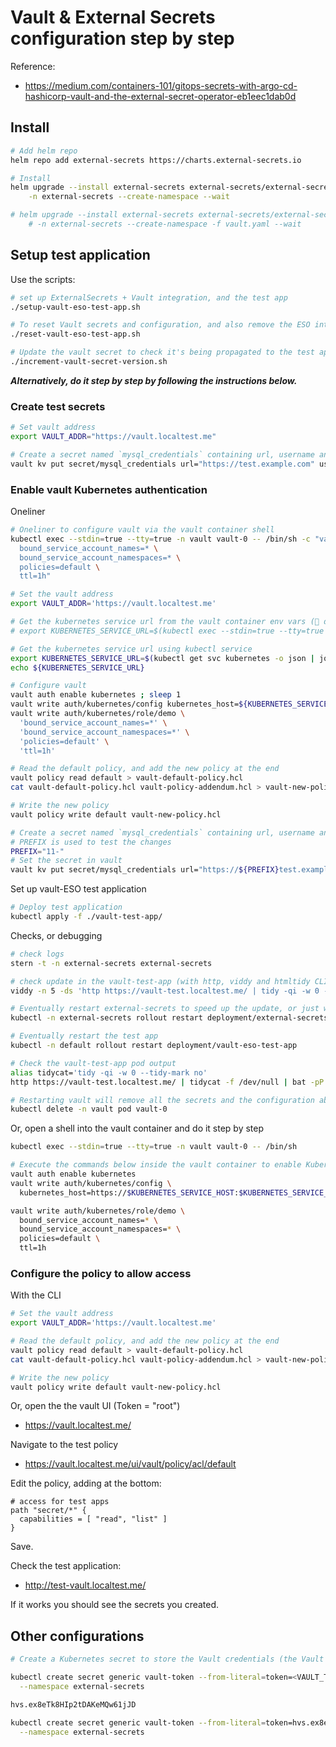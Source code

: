 # Vault & External Secrets configuration step by step

Reference:

- <https://medium.com/containers-101/gitops-secrets-with-argo-cd-hashicorp-vault-and-the-external-secret-operator-eb1eec1dab0d>

## Install

```sh
# Add helm repo
helm repo add external-secrets https://charts.external-secrets.io

# Install
helm upgrade --install external-secrets external-secrets/external-secrets \
    -n external-secrets --create-namespace --wait

# helm upgrade --install external-secrets external-secrets/external-secrets \
    # -n external-secrets --create-namespace -f vault.yaml --wait
```

## Setup test application

Use the scripts:

```sh
# set up ExternalSecrets + Vault integration, and the test app
./setup-vault-eso-test-app.sh

# To reset Vault secrets and configuration, and also remove the ESO integration and the test app
./reset-vault-eso-test-app.sh

# Update the vault secret to check it's being propagated to the test app
./increment-vault-secret-version.sh

```

___Alternatively, do it step by step by following the instructions below.___

### Create test secrets

```sh
# Set vault address
export VAULT_ADDR="https://vault.localtest.me"

# Create a secret named `mysql_credentials` containing url, username and password
vault kv put secret/mysql_credentials url="https://test.example.com" username="test-username" password="test-password"

```

### Enable vault Kubernetes authentication

Oneliner

```sh
# Oneliner to configure vault via the vault container shell
kubectl exec --stdin=true --tty=true -n vault vault-0 -- /bin/sh -c "vault auth enable kubernetes ; sleep 1 ; vault write auth/kubernetes/config kubernetes_host=https://$KUBERNETES_SERVICE_HOST:$KUBERNETES_SERVICE_PORT ; sleep 1 ; vault write auth/kubernetes/role/demo \
  bound_service_account_names=* \
  bound_service_account_namespaces=* \
  policies=default \
  ttl=1h"

# Set the vault address
export VAULT_ADDR='https://vault.localtest.me'

# Get the kubernetes service url from the vault container env vars (🚨 doesn't work)
# export KUBERNETES_SERVICE_URL=$(kubectl exec --stdin=true --tty=true -n vault vault-0 -- /bin/sh -c "echo https://$KUBERNETES_SERVICE_HOST:$KUBERNETES_SERVICE_PORT")

# Get the kubernetes service url using kubectl service
export KUBERNETES_SERVICE_URL=$(kubectl get svc kubernetes -o json | jq -r '.spec | "https://\(.clusterIP):\(.ports[] | select(.name == "https").port)"')
echo ${KUBERNETES_SERVICE_URL}

# Configure vault
vault auth enable kubernetes ; sleep 1
vault write auth/kubernetes/config kubernetes_host=${KUBERNETES_SERVICE_URL} ; sleep 1
vault write auth/kubernetes/role/demo \
  'bound_service_account_names=*' \
  'bound_service_account_namespaces=*' \
  'policies=default' \
  'ttl=1h'

# Read the default policy, and add the new policy at the end
vault policy read default > vault-default-policy.hcl
cat vault-default-policy.hcl vault-policy-addendum.hcl > vault-new-policy.hcl

# Write the new policy
vault policy write default vault-new-policy.hcl

# Create a secret named `mysql_credentials` containing url, username and password
# PREFIX is used to test the changes
PREFIX="11-"
# Set the secret in vault
vault kv put secret/mysql_credentials url="https://${PREFIX}test.example.com" username="${PREFIX}test-username" password="${PREFIX}test-password"
```

Set up vault-ESO test application

```sh
# Deploy test application
kubectl apply -f ./vault-test-app/
```

Checks, or debugging

```sh
# check logs
stern -t -n external-secrets external-secrets

# check update in the vault-test-app (with http, viddy and htmltidy CLI tools)
viddy -n 5 -ds 'http https://vault-test.localtest.me/ | tidy -qi -w 0 --tidy-mark no -f /dev/null'

# Eventually restart external-secrets to speed up the update, or just wait a bit
kubectl -n external-secrets rollout restart deployment/external-secrets

# Eventually restart the test app
kubectl -n default rollout restart deployment/vault-eso-test-app

# Check the vault-test-app pod output
alias tidycat='tidy -qi -w 0 --tidy-mark no'
http https://vault-test.localtest.me/ | tidycat -f /dev/null | bat -pP

# Restarting vault will remove all the secrets and the configuration above
kubectl delete -n vault pod vault-0
```

Or, open a shell into the vault container and do it step by step

```sh
kubectl exec --stdin=true --tty=true -n vault vault-0 -- /bin/sh

# Execute the commands below inside the vault container to enable Kubernetes auth and configure it
vault auth enable kubernetes
vault write auth/kubernetes/config \
  kubernetes_host=https://$KUBERNETES_SERVICE_HOST:$KUBERNETES_SERVICE_PORT

vault write auth/kubernetes/role/demo \
  bound_service_account_names=* \
  bound_service_account_namespaces=* \
  policies=default \
  ttl=1h
```

### Configure the policy to allow access

With the CLI

```sh
# Set the vault address
export VAULT_ADDR='https://vault.localtest.me'

# Read the default policy, and add the new policy at the end
vault policy read default > vault-default-policy.hcl
cat vault-default-policy.hcl vault-policy-addendum.hcl > vault-new-policy.hcl

# Write the new policy
vault policy write default vault-new-policy.hcl

```

Or, open the the vault UI (Token = "root")

- <https://vault.localtest.me/>

Navigate to the test policy

- <https://vault.localtest.me/ui/vault/policy/acl/default>

Edit the policy, adding at the bottom:

```hcl
# access for test apps
path "secret/*" {
  capabilities = [ "read", "list" ]
}
```

Save.

Check the test application:

- <http://test-vault.localtest.me/>

If it works you should see the secrets you created.

## Other configurations

```sh
# Create a Kubernetes secret to store the Vault credentials (the Vault token)

kubectl create secret generic vault-token --from-literal=token=<VAULT_TOKEN> \
  --namespace external-secrets

hvs.ex8eTk8HIp2tDAKeMQw61jJD

kubectl create secret generic vault-token --from-literal=token=hvs.ex8eTk8HIp2tDAKeMQw61jJD \
  --namespace external-secrets
```
